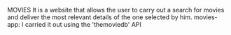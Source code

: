 MOVIES 
It is a website that allows the user to carry out a search for movies and deliver the most relevant details of the one selected by him.
movies-app: I carried it out using the 'themoviedb' API

